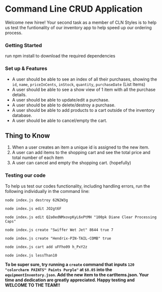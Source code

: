 # Command Line CRUD Application

Welcome new hiree! Your second task as a member of CLN Styles is to help us test the funtionality of our inventory app to help speed up our ordering process. 

### Getting Started 
  run npm install to download the required dependencies

### Set up & Features
  
- A user should be able to see an index of all their purchases, showing the `id`, `name`, `priceInCents`, `inStock`, `quantity`, `purchaseDate` (List Items)
- A user should be able to see a show view of 1 item with all the purchase details. 
- A user should be able to update/edit a purchase.
- A user should be able to delete/destroy a purchase.
- A user should be able to add products to a cart outside of the inventory database.
- A user should be able to cancel/empty the cart.


## Thing to Know
1. When a user creates an item a unique id is assigned to the new item.
2. A user can add items to the shopping cart and see the total price and total number of each item
3. A user can cancel and empty the shopping cart. (hopefully)




### Testing our code

To help us test our codes functionality, including handling errors, 
run the following individually in the command line:

`node index.js destroy 62N2W3g `

`node index.js edit JO2gt6F `

`node index.js edit Q2a0edNMxovpKyL6xPtMH "100pk Diane Clear Processing Caps"`

`node index.js create "Swiffer Wet Jet" 8644 true 7`

`node index.js create "Hendrix-PIN-TAIL-COMB" true`

`node index.js cart add uFFho09 h_PxY2z`

`node index.js lessThan10`


**To be super sure, try running a `create` command that inputs `120` `"colorcharm PAINTS™ Paints Purple"` at `$8.05` into the `equipmentInventory.json`. Add the new item to the cartItems.json. Your time and dedication are greatly appreciated. Happy testing and WELCOME TO THE TEAM!!**

